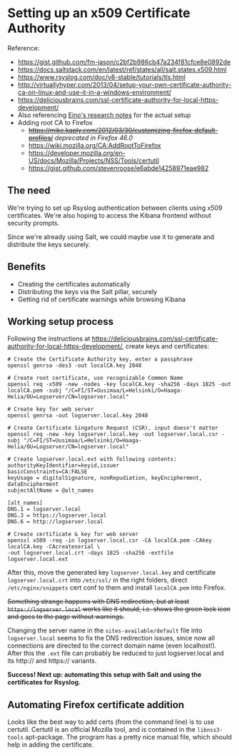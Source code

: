 # Setting up an x509 Certificate Authority

Reference: 
* https://gist.github.com/fm-jason/c2bf2b986cb47a234f81cfce8e0892de
* https://docs.saltstack.com/en/latest/ref/states/all/salt.states.x509.html
* https://www.rsyslog.com/doc/v8-stable/tutorials/tls.html
* http://virtuallyhyper.com/2013/04/setup-your-own-certificate-authority-ca-on-linux-and-use-it-in-a-windows-environment/
* https://deliciousbrains.com/ssl-certificate-authority-for-local-https-development/
* Also referencing [Eino's research notes](https://github.com/jisosomppi/log-analysis/blob/master/installations/tls/working-conf-with-certs.md) for the actual setup
* Adding root CA to Firefox
  * ~~https://mike.kaply.com/2012/03/30/customizing-firefox-default-profiles/~~ *deprecated in Firefox 46.0*
  * https://wiki.mozilla.org/CA:AddRootToFirefox
  * https://developer.mozilla.org/en-US/docs/Mozilla/Projects/NSS/Tools/certutil
  * https://gist.github.com/stevenroose/e6abde14258971eae982

## The need
We're trying to set up Rsyslog authentication between clients using x509 certificates. We're also hoping to access the Kibana frontend without security prompts.

Since we're already using Salt, we could maybe use it to generate and distribute the keys securely. 

## Benefits
* Creating the certificates automatically
* Distributing the keys via the Salt pillar, securely
* Getting rid of certificate warnings while browsing Kibana 

## Working setup process
Following the instructions at https://deliciousbrains.com/ssl-certificate-authority-for-local-https-development/, create keys and certificates:
```
# Create the Certificate Authority key, enter a passphrase
openssl genrsa -des3 -out localCA.key 2048 
```

```
# Create root certificate, use recognizable Common Name
openssl req -x509 -new -nodes -key localCA.key -sha256 -days 1825 -out localCA.pem -subj "/C=FI/ST=Uusimaa/L=Helsinki/O=Haaga-Helia/OU=Logserver/CN=logserver.local"
```

```
# Create key for web server
openssl genrsa -out logserver.local.key 2048
```

```
# Create Certificate Singature Request (CSR), input doesn't matter
openssl req -new -key logserver.local.key -out logserver.local.csr -subj "/C=FI/ST=Uusimaa/L=Helsinki/O=Haaga-Helia/OU=Logserver/CN=logserver.local"
```
```
# Create logserver.local.ext with following contents:
authorityKeyIdentifier=keyid,issuer
basicConstraints=CA:FALSE
keyUsage = digitalSignature, nonRepudiation, keyEncipherment, dataEncipherment
subjectAltName = @alt_names

[alt_names]
DNS.1 = logserver.local
DNS.3 = https://logserver.local
DNS.6 = http://logserver.local
```

```
# Create certificate & key for web server
openssl x509 -req -in logserver.local.csr -CA localCA.pem -CAkey localCA.key -CAcreateserial \
-out logserver.local.crt -days 1825 -sha256 -extfile logserver.local.ext
```

After this, move the generated key `logserver.local.key` and certificate `logserver.local.crt` into `/etc/ssl/` in the right folders, direct `/etc/nginx/snippets` cert conf to them and install `localCA.pem` into Firefox.

~~Something strange happens with DNS redirection, but at least `https://logserver.local` works like it should, i.e. shows the green lock icon and goes to the page without warnings.~~

Changing the server name in the `sites-available/default` file into `logserver.local` seems to fix the DNS redirection issues, since now all connections are directed to the correct domain name (even localhost!). After this the `.ext` file can probably be reduced to just logserver.local and its http:// and https:// variants. 

**Success! Next up: automating this setup with Salt and using the certificates for Rsyslog.**

## Automating Firefox certificate addition
Looks like the best way to add certs (from the command line) is to use certutil. Certutil is an official Mozilla tool, and is contained in the `libnss3-tools` apt-package. The program has a pretty nice manual file, which should help in adding the certificate.

